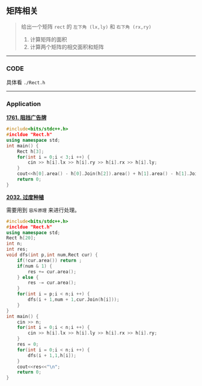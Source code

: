 #

## 矩阵相关

> 给出一个矩阵 `rect` 的 `左下角 (lx,ly)` 和 `右下角 (rx,ry)`
> 1. 计算矩阵的面积
> 2. 计算两个矩阵的相交面积和矩阵

---

### CODE

具体看 `./Rect.h`

---

### Application

**[1761. 阻挡广告牌](https://www.acwing.com/problem/content/1763/)**

```cpp
#include<bits/stdc++.h>
#incldue "Rect.h"
using namespace std;
int main() {
    Rect h[3];
    for(int i = 0;i < 3;i ++) {
        cin >> h[i].lx >> h[i].ry >> h[i].rx >> h[i].ly;
    }
    cout<<h[0].area() - h[0].Join(h[2]).area() + h[1].area() - h[1].Join(h[2]).area()<<"\n";
    return 0;
}
```

**[2032. 过度种植](https://www.acwing.com/problem/content/2034/)**

需要用到 `容斥原理` 来进行处理。

```cpp
#include<bits/stdc++.h>
#incldue "Rect.h"
using namespace std;
Rect h[20];
int n;
int res;
void dfs(int p,int num,Rect cur) {
    if(!cur.area()) return ;
    if(num & 1) {
        res += cur.area();
    } else {
        res -= cur.area();
    }
    for(int i = p;i < n;i ++) {
        dfs(i + 1,num + 1,cur.Join(h[i]));
    }
}
int main() {
    cin >> n;
    for(int i = 0;i < n;i ++) {
        cin >> h[i].lx >> h[i].ly >> h[i].rx >> h[i].ry;
    }
    res = 0;
    for(int i = 0;i < n;i ++) {
        dfs(i + 1,1,h[i]);
    }
    cout<<res<<"\n";
    return 0;
}
```
